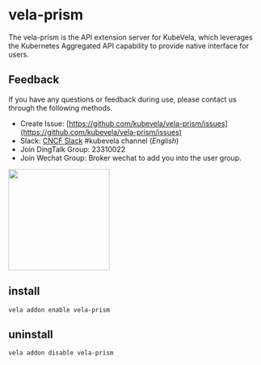 # vela-prism

The vela-prism is the API extension server for KubeVela, which leverages the Kubernetes Aggregated API capability to provide native interface for users.

## Feedback

If you have any questions or feedback during use, please contact us through the following methods.

- Create Issue: [https://github.com/kubevela/vela-prism/issues](https://github.com/kubevela/vela-prism/issues)
- Slack: [CNCF Slack](https://slack.cncf.io/) #kubevela channel (_English_)
- Join DingTalk Group: 23310022
- Join Wechat Group: Broker wechat to add you into the user group.
<img src="https://static.kubevela.net/images/barnett-wechat.jpg" width="200" />

## install

```shell
vela addon enable vela-prism
```

## uninstall

```shell
vela addon disable vela-prism
```
